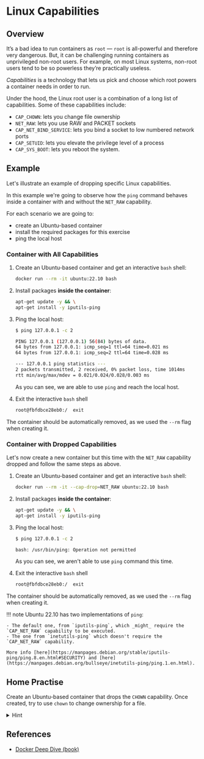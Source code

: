 # Linux Capabilities

## Overview

It’s a bad idea to run containers as `root` — `root` is all-powerful and therefore very dangerous. But, it can be challenging running containers as unprivileged non-root users. For example, on most Linux systems, non-root users tend to be so powerless they’re practically useless.

_Capabilities_ is a technology that lets us pick and choose which root powers a container needs in order to run.

Under the hood, the Linux root user is a combination of a long list of capabilities. Some of these capabilities include:

- `CAP_CHOWN`: lets you change file ownership
- `NET_RAW`: lets you use RAW and PACKET sockets
- `CAP_NET_BIND_SERVICE`: lets you bind a socket to low numbered network ports
- `CAP_SETUID`: lets you elevate the privilege level of a process
- `CAP_SYS_BOOT`: lets you reboot the system.

## Example

Let's illustrate an example of dropping specific Linux capabilities.

In this example we're going to observe how the `ping` command behaves inside a container with and without the `NET_RAW` capability.

For each scenario we are going to:
- create an Ubuntu-based container
- install the required packages for this exercise
- ping the local host

### Container with All Capabilities

1. Create an Ubuntu-based container and get an interactive `bash` shell:

    ```bash
    docker run --rm -it ubuntu:22.10 bash
    ```

1. Install packages **inside the container**:

    ```bash
    apt-get update -y && \
    apt-get install -y iputils-ping
    ```

1. Ping the local host:

    ```bash
    $ ping 127.0.0.1 -c 2

    PING 127.0.0.1 (127.0.0.1) 56(84) bytes of data.
    64 bytes from 127.0.0.1: icmp_seq=1 ttl=64 time=0.021 ms
    64 bytes from 127.0.0.1: icmp_seq=2 ttl=64 time=0.028 ms

    --- 127.0.0.1 ping statistics ---
    2 packets transmitted, 2 received, 0% packet loss, time 1014ms
    rtt min/avg/max/mdev = 0.021/0.024/0.028/0.003 ms
    ```

    As you can see, we are able to use `ping` and reach the local host.

1. Exit the interactive `bash` shell

    ```bash
    root@fbfdbce28eb0:/  exit
    ```

The container should be automatically removed, as we used the `--rm` flag when creating it.

### Container with Dropped Capabilities

Let's now create a new container but this time with the `NET_RAW` capability dropped and follow the same steps as above.

1. Create an Ubuntu-based container and get an interactive `bash` shell:

    ```bash
    docker run --rm -it --cap-drop=NET_RAW ubuntu:22.10 bash
    ```

1. Install packages **inside the container**:

    ```bash
    apt-get update -y && \
    apt-get install -y iputils-ping
    ```

1. Ping the local host:

    ```bash
    $ ping 127.0.0.1 -c 2

    bash: /usr/bin/ping: Operation not permitted
    ```

    As you can see, we aren't able to use `ping` command this time.

1. Exit the interactive `bash` shell

    ```bash
    root@fbfdbce28eb0:/  exit
    ```

The container should be automatically removed, as we used the `--rm` flag when creating it.


!!! note
    Ubuntu 22.10 has two implementations of `ping`:

    - The default one, from `iputils-ping`, which _might_ require the `CAP_NET_RAW` capability to be executed.
    - The one from `inetutils-ping` which doesn't require the `CAP_NET_RAW` capability.

    More info [here](https://manpages.debian.org/stable/iputils-ping/ping.8.en.html#SECURITY) and [here](https://manpages.debian.org/bullseye/inetutils-ping/ping.1.en.html).

## Home Practise

Create an Ubuntu-based container that drops the `CHOWN` capability. Once created, try to use `chown` to change ownership for a file.

<details>
    <summary>Hint</summary>

Some commands that might come handy (inside the container):

```
$ groupadd -r postgres && useradd --no-log-init -r -g postgres postgres

$ cat /etc/passwd | grep -i postgres

$ ls -al

$ chown postgres .dockerenv
```

</details>

## References

- [Docker Deep Dive (book)](https://learning.oreilly.com/library/view/docker-deep-dive/9781800565135/)
